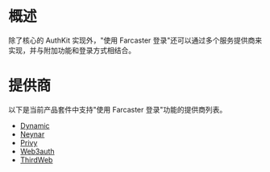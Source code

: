 # 概述

除了核心的 AuthKit 实现外，"使用 Farcaster 登录"还可以通过多个服务提供商来实现，并与附加功能和登录方式相结合。

# 提供商

以下是当前产品套件中支持"使用 Farcaster 登录"功能的提供商列表。

- [Dynamic](https://docs.dynamic.xyz/guides/integrations/sign-in-with-farcaster)
- [Neynar](https://docs.neynar.com/docs/how-to-let-users-connect-farcaster-accounts-with-write-access-for-free-using-sign-in-with-neynar-siwn)
- [Privy](https://docs.privy.io/guide/react/recipes/misc/farcaster)
- [Web3auth](https://web3auth.io/docs/guides/farcaster-sfa-web)
- [ThirdWeb](https://github.com/thirdweb-example/thirdweb-siwf)
